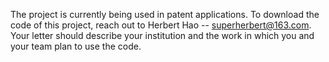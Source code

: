 The project is currently being used in patent applications. To download the code of this project, reach out to Herbert Hao  --  superherbert@163.com. Your letter should describe your institution and the work in which you and your team plan to use the code.
